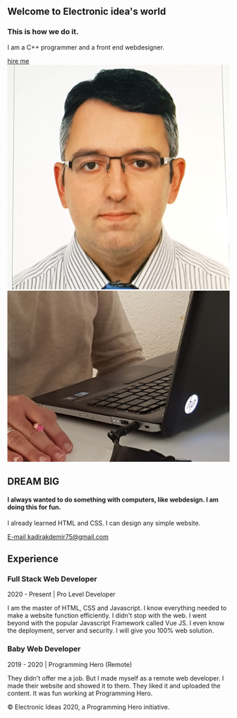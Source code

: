 
<!DOCTYPE html>
<html>
    <head>
<title> Electronic idea's website </title>
   <link rel="stylesheet" type="text/css" href="style.css">
    </head>
    <body>
    <section class="container">  
    <div class="halfwidth">  
 <h1> Welcome to <span class="name"> Electronic idea's </span>world </h1>
 <h3> This is how we do it. </h3>
   <p> I am a C++ programmer and a front end webdesigner. </p>
   <a class="primary-btn" href="https://www.linkedin.com/in/electronic-ideas-47770b203">hire me</a>
   </div>
   <div class="halfwidth">  
   <img class="side-img" src="images/profile.jpg">  </img></div>
   </section>
   
   <section class="container">  
   <div class="halfwidth">  
   <img class="side-img" src="images/backimg.jpg">  </img>
   </div>
   
   <div class="halfwidth">  
   <h2> DREAM BIG </h2>
   <h4> I always wanted to do something with 
   computers, like webdesign. I am doing this 
   for fun. </h4>
   <p> I already learned HTML and CSS. I can design any simple website.</p>
   <a class="primary-btn" href="#">E-mail kadirakdemir75@gmail.com </a>
   </div>
   </section>
  <section class="container experiences"> 
  <h2>  Experience </h2> 
  <div class="experience-item">  
  <h3> Full Stack Web Developer</h3>
  <p class="name"> 2020 - Present | Pro Level Developer </p>
  <p> I am the master of HTML, CSS and Javascript. I know everything needed to make a website function efficiently. I didn't stop with the web. I went beyond with the popular Javascript Framework called Vue JS. I even know the deployment, server and security. I will give you 100% web solution. </p>
  </div>
  <div class="experience-item">  
  <h3> Baby Web Developer </h3>
  <p class="name"> 2019 - 2020 | Programming Hero (Remote)</p>
  <p> They didn't offer me a job. But I made myself as a remote web developer. I made their website and showed it to them. They liked it and uploaded the content. It was fun working at Programming Hero. </p>
  </div>
  </section>
  <footer> 
  <p>  &copy Electronic Ideas 2020, a Programming Hero initiative.
  </p></footer>
    </body> 
</html>
